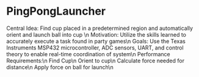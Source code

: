 # PingPongLauncher
Central Idea: Find cup placed in a predetermined region and automatically orient and launch ball into cup \n
Motivation: Utilize the skills learned to accurately execute a task found in party games\n
Goals: Use the Texas Instruments MSP432 microcontroller, ADC sensors, UART, and control theory to enable real-time coordination of system\n
Performance Requirements:\n 
Find Cup\n
Orient to cup\n
Calculate force needed for distance\n
Apply force on ball for launch\n
